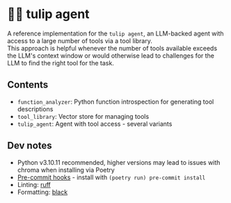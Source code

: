 # 🌷🤖 tulip agent
A reference implementation for the `tulip agent`, an LLM-backed agent with access to a large number of tools via a tool library. \
This approach is helpful whenever the number of tools available exceeds the LLM's context window or would
otherwise lead to challenges for the LLM to find the right tool for the task.

## Contents
* `function_analyzer`: Python function introspection for generating tool descriptions
* `tool_library`: Vector store for managing tools
* `tulip_agent`: Agent with tool access - several variants

## Dev notes
* Python v3.10.11 recommended, higher versions may lead to issues with chroma when installing via Poetry
* [Pre-commit hooks](https://pre-commit.com/) - install with `(poetry run) pre-commit install`
* Linting: [ruff](https://github.com/astral-sh/ruff)
* Formatting: [black](https://github.com/psf/black)
